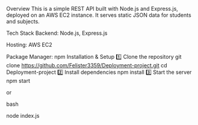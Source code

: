 Overview
This is a simple REST API built with Node.js and Express.js, deployed on an AWS EC2 instance. It serves static JSON data for students and subjects.

Tech Stack
Backend: Node.js, Express.js

Hosting: AWS EC2

Package Manager: npm
Installation & Setup
1️⃣ Clone the repository
git clone https://github.com/Felister3359/Deployment-project.git
cd Deployment-project
2️⃣ Install dependencies
npm install
3️⃣ Start the server
npm start

or

bash

node index.js
